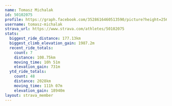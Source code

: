 ```yaml
---
name: Tomasz Michalak
id: 50102075
profile: https://graph.facebook.com/3528616460513590/picture?height=256&width=256
username: tomasz-michalak
strava_url: https://www.strava.com/athletes/50102075
stats:
  biggest_ride_distance: 177.13km
  biggest_climb_elevation_gain: 1987.2m
  recent_ride_totals:
    count: 7
    distance: 108.75km
    moving_time: 10h 51m
    elevation_gain: 731m
  ytd_ride_totals:
    count: 48
    distance: 2028km
    moving_time: 111h 07m
    elevation_gain: 18940m
layout: strava_member
--- 
```

